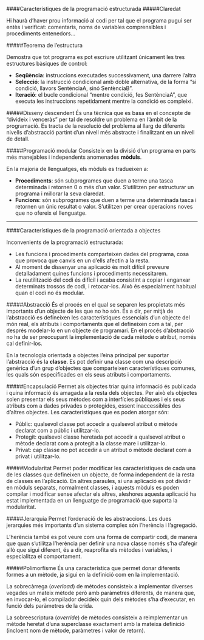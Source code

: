 ####Característiques de la programació estructurada
#####Claredat

Hi haurà d’haver prou informació al codi per tal que el programa pugui ser
entès i verificat: comentaris, noms de variables comprensibles i procediments
entenedors...


#####Teorema de l’estructura

Demostra que tot programa es pot escriure utilitzant únicament les tres estructures
bàsiques de control:
  * **Seqüència**: instruccions executades successivament, una darrere l’altra
  * **Selecció**: la instrucció condicional amb doble alternativa, de la forma
“si condició, llavors SentènciaA, sinó SentènciaB”.
  * **Iteració**: el bucle condicional “mentre condició, fes SentènciaA”, que
executa les instruccions repetidament mentre la condició es compleixi.

#####Disseny descendent
És una tècnica que es basa en el concepte de “divideix i
venceràs” per tal de resoldre un problema en l’àmbit de la programació. Es tracta
de la resolució del problema al llarg de diferents nivells d’abstracció partint d’un
nivell més abstracte i finalitzant en un nivell de detall.

#####Programació modular
Consisteix en la divisió d’un programa en parts més manejables i independents anomenades **mòduls**.

En la majoria de llenguatges, els mòduls es tradueixen a:
* **Procediments**: són subprogrames que duen a terme una tasca determinada
i retornen 0 o més d’un valor. S’utilitzen per estructurar un programa i
millorar la seva claredat.
* **Funcions**: són subprogrames que duen a terme una determinada tasca i
retornen un únic resultat o valor. S’utilitzen per crear operacions noves que
no ofereix el llenguatge.
___

####Característiques de la programació orientada a objectes

Inconvenients de la programació estructurada:
* Les funcions i procediments comparteixen dades del programa, cosa que
provoca que canvis en un d’ells afectin a la resta.
* Al moment de dissenyar una aplicació és molt difícil preveure detalladament
quines funcions i procediments necessitarem.
* La reutilització del codi és difícil i acaba consistint a copiar i enganxar
determinats trossos de codi, i retocar-los. Això és especialment habitual
quan el codi no és modular.

#####Abstracció
És el procés en el qual se separen les propietats més importants d’un objecte
de les que no ho són. És a dir, per mitjà de l’abstracció es defineixen les
característiques essencials d’un objecte del món real, els atributs i comportaments
que el defineixen com a tal, per després modelar-lo en un objecte de programari.
En el procés d’abstracció no ha de ser preocupant la implementació de cada
mètode o atribut, només cal definir-los.

En la tecnologia orientada a objectes l’eina principal per suportar l’abstracció és la
**classe**. Es pot definir una classe com una descripció genèrica d’un grup d’objectes
que comparteixen característiques comunes, les quals són especificades en els seus
atributs i comportaments.

#####Encapsulació
Permet als objectes triar quina informació és publicada i quina informació és
amagada a la resta dels objectes. Per això els objectes solen presentar els seus
mètodes com a interfícies públiques i els seus atributs com a dades privades o
protegides, essent inaccessibles des d’altres objectes. Les característiques que es
poden atorgar són:
* Públic: qualsevol classe pot accedir a qualsevol atribut o mètode declarat
com a públic i utilitzar-lo.
* Protegit: qualsevol classe heretada pot accedir a qualsevol atribut o mètode
declarat com a protegit a la classe mare i utilitzar-lo.
* Privat: cap classe no pot accedir a un atribut o mètode declarat com a privat
i utilitzar-lo.

#####Modularitat
Permet poder modificar les característiques de cada una de les classes que defineixen
un objecte, de forma independent de la resta de classes en l’aplicació. En altres
paraules, si una aplicació es pot dividir en mòduls separats, normalment classes,
i aquests mòduls es poden compilar i modificar sense afectar els altres, aleshores
aquesta aplicació ha estat implementada en un llenguatge de programació que
suporta la modularitat.

#####Jerarquia
Permet l’ordenació de les abstraccions. Les dues jerarquies més importants d’un
sistema complex són l’herència i l’agregació.

L’herència també es pot veure com una forma de compartir codi, de manera que
quan s’utilitza l’herència per definir una nova classe només s’ha d’afegir allò
que sigui diferent, és a dir, reaprofita els mètodes i variables, i especialitza el
comportament.


#####Polimorfisme
És una característica que permet donar diferents formes a un mètode, ja sigui en
la definició com en la implementació.

La sobrecàrrega (_overload_) de mètodes consisteix a implementar diverses vegades
un mateix mètode però amb paràmetres diferents, de manera que, en invocar-lo, el
compilador decideix quin dels mètodes s’ha d’executar, en funció dels paràmetres
de la crida.

La sobreescriptura (_override_) de mètodes consisteix a reimplementar un mètode
heretat d’una superclasse exactament amb la mateixa definició (incloent nom de
mètode, paràmetres i valor de retorn).
